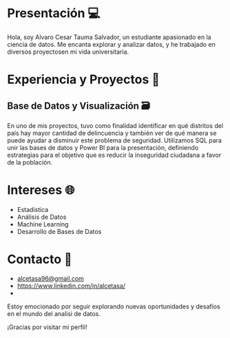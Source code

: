 # Presentación 💻
Hola, soy Alvaro Cesar Tauma Salvador, un estudiante apasionado en la ciencia de datos. Me encanta explorar y analizar datos, y he trabajado en diversos proyectosen mi vida universitaria.

# Experiencia y Proyectos 🚀
## Base de Datos y Visualización 🗃️
En uno de mis proyectos, tuvo como finalidad identificar en qué distritos del país hay mayor cantidad de delincuencia y también ver de qué manera se puede ayudar a disminuir este problema de seguridad. Utilizamos SQL para unir las bases de datos y Power BI para la presentación, definiendo estrategias para el objetivo que es reducir la inseguridad ciudadana a favor de la población.


# Intereses 🌐
* Estadística
* Análisis de Datos
* Machine Learning
* Desarrollo de Bases de Datos

# Contacto 📧
* alcetasa96@gmail.com
*  https://www.linkedin.com/in/alcetasa/
*  
Estoy emocionado por seguir explorando nuevas oportunidades y desafíos en el mundo del analisi de datos.

¡Gracias por visitar mi perfil!
